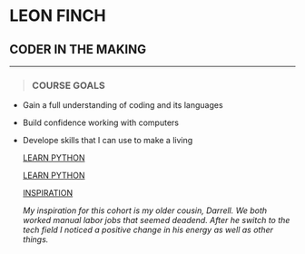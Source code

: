 # LEON FINCH
## CODER IN THE MAKING 
___
> ### COURSE GOALS

 * Gain a full understanding of coding and its languages
 * Build confidence working with computers
 * Develope skills that I can use to make a living

   [LEARN PYTHON](https://www.geeksforgeeks.org/python-language-advantages-applications/)

   [LEARN PYTHON](https://www.geeksforgeeks.org/python-language-advantages-applications/ "LEARN PYTHON")


   [INSPIRATION](https://www.facebook.com/photo/?fbid=1032043630563292&set=a.351120608655601)


   _My inspiration for this cohort is my older cousin, Darrell. We both worked manual labor jobs that seemed deadend. After he switch to the tech field I noticed a positive change in his energy as well as other things._
